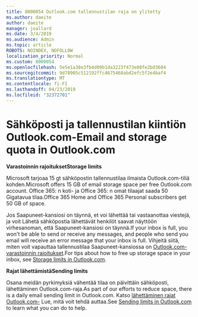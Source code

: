 ```yaml
---
title: 8000054 Outlook.com tallennustilan raja on ylitetty
ms.author: daeite
author: daeite
manager: joallard
ms.date: 3/4/2019
ms.audience: Admin
ms.topic: article
ROBOTS: NOINDEX, NOFOLLOW
localization_priority: Normal
ms.custom: 8000054
ms.openlocfilehash: 5e5e1a38e3fb4d09b1da3223f473e08fe2bd3684
ms.sourcegitcommit: 9d78905c512192ffc4675468abd2efc5f2e4baf4
ms.translationtype: MT
ms.contentlocale: fi-FI
ms.lasthandoff: 04/23/2019
ms.locfileid: "32372701"
---
```

# <a name="email-and-storage-quota-in-outlookcom"></a><span data-ttu-id="61075-102">Sähköposti ja tallennustilan kiintiön Outlook.com-</span><span class="sxs-lookup"><span data-stu-id="61075-102">Email and storage quota in Outlook.com</span></span>

<span data-ttu-id="61075-103">**Varastoinnin rajoitukset**</span><span class="sxs-lookup"><span data-stu-id="61075-103">**Storage limits**</span></span>

<span data-ttu-id="61075-104">Microsoft tarjoaa 15 gt sähköpostin tallennustilaa ilmaista Outlook.com-tiliä kohden.</span><span class="sxs-lookup"><span data-stu-id="61075-104">Microsoft offers 15 GB of email storage space per free Outlook.com account.</span></span> <span data-ttu-id="61075-105">Office 365: n koti- ja Office 365: n omat tilaajat saada 50 Gigatavua tilaa.</span><span class="sxs-lookup"><span data-stu-id="61075-105">Office 365 Home and Office 365 Personal subscribers get 50 GB of space.</span></span>
  
<span data-ttu-id="61075-106">Jos Saapuneet-kansiosi on täynnä, et voi lähettää tai vastaanottaa viestejä, ja voit Lähetä sähköpostia lähettävät henkilöt saavat näyttöön virhesanoman, että Saapuneet-kansiosi on täynnä.</span><span class="sxs-lookup"><span data-stu-id="61075-106">If your inbox is full, you won't be able to send or receive any messages, and people who send you email will receive an error message that your inbox is full.</span></span> <span data-ttu-id="61075-107">Vihjeitä siitä, miten voit vapauttaa tallennustilaa Saapuneet-kansiossa on [Outlook.com-varastoinnin rajoitukset](https://go.microsoft.com/fwlink/p/?linkid=2001900&amp;clcid=0x409).</span><span class="sxs-lookup"><span data-stu-id="61075-107">For tips about how to free up storage space in your inbox, see [Storage limits in Outlook.com](https://go.microsoft.com/fwlink/p/?linkid=2001900&amp;clcid=0x409).</span></span>

<span data-ttu-id="61075-108">**Rajat lähettämistä**</span><span class="sxs-lookup"><span data-stu-id="61075-108">**Sending limits**</span></span>

<span data-ttu-id="61075-109">Osana meidän pyrkimyksiä vähentää tilaa on päivittäin sähköposti, lähettäminen Outlook.com-raja.</span><span class="sxs-lookup"><span data-stu-id="61075-109">As part of our efforts to reduce space, there is a daily email sending limit in Outlook.com.</span></span> <span data-ttu-id="61075-110">Katso [lähettäminen rajat Outlook.com-](https://support.office.com/article/279ee200-594c-40f0-9ec8-bb6af7735c2e) Lue, mitä voit tehdä auttaa.</span><span class="sxs-lookup"><span data-stu-id="61075-110">See [Sending limits in Outlook.com](https://support.office.com/article/279ee200-594c-40f0-9ec8-bb6af7735c2e) to learn what you can do to help.</span></span>